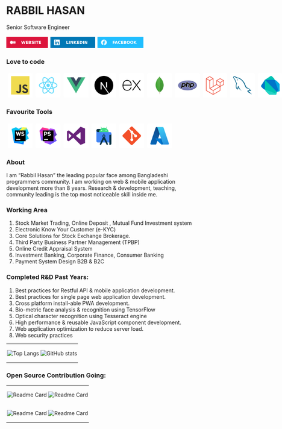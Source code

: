 


<h1 style="margin-bottom: 2px">RABBIL HASAN</h1>
<br>
Senior Software Engineer 
<br><br>


<div style="display: flex">
  <a target="_blank" href="https://rabbil.com/"> <img src="assets/WEBSITE.svg" alt="Envelope Icon" style="height: 30px; width: auto; margin-right: 6px;"></a>
  <a target="_blank" href="https://www.linkedin.com/in/rabbilhasan/"> <img src="assets/LINKEDIN.svg" alt="Envelope Icon" style="height: 30px; width: auto; margin-right: 6px;"></a>
  <a target="_blank" href="https://www.linkedin.com/in/rabbilhasan/"><img src="assets/FACEBOOK.svg" alt="Envelope Icon" style="height: 30px; width: auto; margin-right: 6px;"></a>
</div>


### Love to code


<div style="display:flex">

  <img alt="" style="background-color:#ffffff; margin: 4px; padding:8px; width:50px ; height:50px ; border-radius:4px;" src="assets/tech/JavaScript.svg"  >
  <img alt="" style="background:#ffffff; margin: 4px; padding:8px; width:50px ; height:50px ; border-radius:4px;"   src="assets/tech/React.svg"   >
  <img alt="" style="background:#ffffff; margin: 4px; padding:8px; width:50px ; height:50px ; border-radius:4px;"   src="assets/tech/Vue.js.svg"   >
  <img alt="" style="background:#ffffff; margin: 4px; padding:8px; width:50px ; height:50px ; border-radius:4px;"   src="assets/tech/Next.js.svg"   >
  <img alt=""  style="background:#ffffff; margin: 4px; padding:8px; width:50px ; height:50px ; border-radius:4px;"   src="assets/tech/Express.svg"   >
  <img alt="" style="background:#ffffff; margin: 4px; padding:8px; width:50px ; height:50px ; border-radius:4px;"   src="assets/tech/MongoDB.svg"   >
  <img alt="" style="background:#ffffff; margin: 4px; padding:8px; width:50px ; height:50px ; border-radius:4px;"  src="assets/tech/PHP.svg"   >
  <img alt="" style="background:#ffffff; margin: 4px; padding:8px; width:50px ; height:50px ; border-radius:4px;"   src="assets/tech/Laravel.svg"   >
  <img alt="" style="background:#ffffff; margin: 4px; padding:8px; width:50px ; height:50px ; border-radius:4px;"   src="assets/tech/MySQL.svg"   >
  <img alt="" style="background:#ffffff; margin: 4px; padding:8px; width:50px ; height:50px ; border-radius:4px;"   src="assets/tech/Dart.svg"   >
  <img alt="" style="background:#ffffff; margin: 4px; padding:8px; width:50px ; height:50px ; border-radius:4px;"  src="assets/tech/Flutter.svg"   >
  <img alt="" style="background:#ffffff; margin: 4px; padding:8px; width:50px ; height:50px ; border-radius:4px;"   src="assets/tech/NET.svg"   >
  <img alt="" style="background:#ffffff; margin: 4px; padding:8px; width:50px ; height:50px ; border-radius:4px;" src="assets/tech/MicrosoftSQLServer.svg"   >
  <img alt="" style="background:#ffffff; margin: 4px; padding:8px; width:50px ; height:50px ; border-radius:4px;"   src="assets/tech/PostgresSQL.svg"   >
</div>

### Favourite Tools

<div style="display: flex; align-items: center; margin-top: 12px">
<img style="background:#ffffff; margin: 4px; padding:8px; width:50px ; height:50px ; border-radius:4px;"  src="assets/tech/WebStorm.svg" alt="Envelope Icon"   >
<img style="background:#ffffff; margin: 4px; padding:8px; width:50px ; height:50px ; border-radius:4px;"  src="assets/tech/PhpStorm.svg" alt="Envelope Icon"   >
<img style="background:#ffffff; margin: 4px; padding:8px; width:50px ; height:50px ; border-radius:4px;"  src="assets/tech/VisualStudio.svg" alt="Envelope Icon"   >
<img style="background:#ffffff; margin: 4px; padding:8px; width:50px ; height:50px ; border-radius:4px;"  src="assets/tech/AndroidStudio.svg" alt="Envelope Icon"   >
<img style="background:#ffffff; margin: 4px; padding:8px; width:50px ; height:50px ; border-radius:4px;"  src="assets/tech/Git.svg" alt="Envelope Icon"   >
<img style="background:#ffffff; margin: 4px; padding:8px; width:50px ; height:50px ; border-radius:4px;"  src="assets/tech/Azure.svg" alt="Envelope Icon"   >
</div>

### About
I am “Rabbil Hasan” the leading popular face among Bangladeshi programmers community. I am working on web & mobile application development more than 8 years. Research & development, teaching, community leading is the top most noticeable skill inside me.

### Working Area

1. Stock Market Trading, Online Deposit , Mutual Fund Investment system
2. Electronic Know Your Customer (e-KYC)
3. Core Solutions for Stock Exchange Brokerage.
4. Third Party Business Partner Management (TPBP)
5. Online Credit Appraisal System
6. Investment Banking, Corporate Finance, Consumer Banking
7. Payment System Design B2B & B2C


###  Completed R&D Past Years:

1. Best practices for Restful API & mobile application development.
2. Best practices for single page web application development.
3. Cross platform install-able PWA development.
5. Bio-metric face analysis & recognition using TensorFlow
6. Optical character recognition using Tesseract engine
7. High performance & reusable JavaScript component development.
8. Web application optimization to reduce server load.
9. Web security practices




<table>
<tbody>

<tr style="margin: 0 ;padding: 2px ;border: none">
<td style="margin: 0 ;padding: 2px ;border: none">

![Top Langs](https://github-readme-stats.vercel.app/api/top-langs/?username=rupomsoft&layout=donut&theme=dark) 

</td >

<td style="margin: 0 ;padding: 2px ;border: none" >

![GitHub stats](https://github-readme-stats.vercel.app/api?username=rupomsoft&show_icons=true&theme=dark) 

</td>
</tr>

</tbody>
</table>








###  Open Source Contribution Going:



<table>
<tbody>
<tr style="margin: 0 ;padding: 2px ;border: none">
<td style="margin: 0 ;padding: 2px ;border: none">
<div style="cursor: pointer" target="_blank" href="https://github.com/rupomsoft/mern-x">

![Readme Card](https://github-readme-stats.vercel.app/api/pin/?username=rupomsoft&repo=mern-x&theme=dark)

</div>
</td>

<td style="margin: 0 ;padding: 2px ;border: none">
<div style="cursor: pointer" target="_blank" href="https://github.com/rupomsoft/express-fileforge">

![Readme Card](https://github-readme-stats.vercel.app/api/pin/?username=rupomsoft&repo=express-fileforge&theme=dark)
</div>
</td>
</tr>




<tr style="margin: 0 ;padding: 2px ;border: none">
<td style="margin: 0 ;padding: 2px ;border: none">
<div style="cursor: pointer" target="_blank" href="https://github.com/rupomsoft/Next-File">

![Readme Card](https://github-readme-stats.vercel.app/api/pin/?username=rupomsoft&repo=Next-File&theme=dark)
</div>

</td>

<td style="margin: 0 ;padding: 2px ;border: none">
<div style="cursor: pointer" target="_blank" href="https://github.com/rupomsoft/MERN-STACK-Series">

![Readme Card](https://github-readme-stats.vercel.app/api/pin/?username=rupomsoft&repo=MERN-STACK-Series&theme=dark)
</div>
</td>
</tr>

</tbody>

</table>











